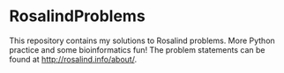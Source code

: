RosalindProblems
================

This repository contains my solutions to Rosalind problems. More Python practice and some bioinformatics fun! The problem statements can be found at http://rosalind.info/about/.
